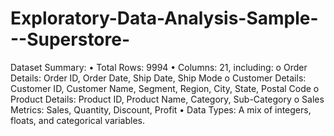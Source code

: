 # Exploratory-Data-Analysis-Sample---Superstore-
Dataset Summary:
•	Total Rows: 9994
•	Columns: 21, including:
o	Order Details: Order ID, Order Date, Ship Date, Ship Mode
o	Customer Details: Customer ID, Customer Name, Segment, Region, City, State, Postal Code
o	Product Details: Product ID, Product Name, Category, Sub-Category
o	Sales Metrics: Sales, Quantity, Discount, Profit
•	Data Types: A mix of integers, floats, and categorical variables.
